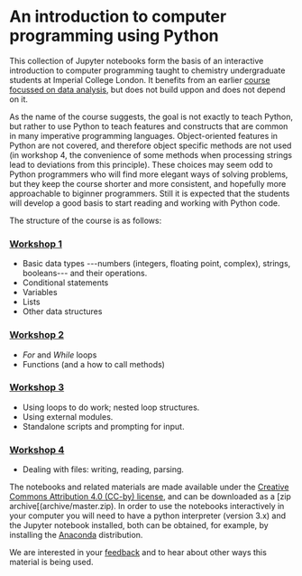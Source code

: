 # An introduction to computer programming using Python

This collection of Jupyter notebooks form the basis of an interactive introduction to computer programming taught to
chemistry undergraduate students at Imperial College London. It benefits from an earlier [course focussed on data analysis](https://github.com/imperialchem/python-data-viz-intro), but does not build uppon and does not depend on it.

As the name of the course suggests, the goal is not exactly to teach Python, but rather to use Python to teach
features and constructs that are common in many imperative programming languages. Object-oriented features in
Python are not covered, and therefore object specific methods are not used (in workshop 4, the convenience of some methods
when processing strings lead to deviations from this principle). These choices may seem odd to Python programmers
who will find more elegant ways of solving problems, but they keep the course shorter and more consistent, and hopefully
more approachable to biginner programmers. Still it is expected that the students will develop a good basis to start reading
and working with Python code.

The structure of the course is as follows:

### [Workshop 1](blob/master/prog_workshop1/prog_workshop1.ipynb)

* Basic data types ---numbers (integers, floating point, complex),  strings, booleans--- and their operations.
* Conditional statements
* Variables
* Lists
* Other data structures

### [Workshop 2](blob/master/prog_workshop2/prog_workshop2.ipynb)

* *For* and *While* loops
* Functions (and a how to call methods)

### [Workshop 3](blob/master/prog_workshop3/prog_workshop3.ipynb)

* Using loops to do work; nested loop structures.
* Using external modules.
* Standalone scripts and prompting for input.

### [Workshop 4](blob/master/prog_workshop4/prog_workshop4.ipynb)

* Dealing with files: writing, reading, parsing.

The notebooks and related materials are made available under the [Creative Commons Attribution 4.0 (CC-by) license](https://creativecommons.org/licenses/by/4.0/),
and can be downloaded as a [zip archive[(archive/master.zip). In order to use the notebooks interactively in your
computer you will need to have a python interpreter (version 3.x) and the Jupyter notebook installed, both can be obtained,
for example, by installing the [Anaconda](https://www.continuum.io/downloads) distribution.

We are interested in your [feedback](mailto:python@imperial.ac.uk) and to hear about other ways this material is being used.
